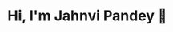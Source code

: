 <h1 align="center">Hi, I'm Jahnvi Pandey 👋 </h1>

<!--
**TechByJahnvi/TechByJahnvi** is a ✨ _special_ ✨ repository because its `README.md` (this file) appears on your GitHub profile.
-->


